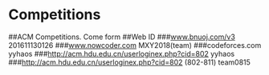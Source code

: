 # Competitions
##ACM Competitions. Come form 
##Web		ID
###www.bnuoj.com/v3	201611130126
###www.nowcoder.com	MXY2018(team)
###codeforces.com yyhaos
###http://acm.hdu.edu.cn/userloginex.php?cid=802 yyhaos
###http://acm.hdu.edu.cn/userloginex.php?cid=802 (802-811)  team0815
